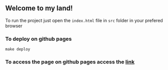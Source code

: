 ## Welcome to my land!

To run the project just open the `index.html` file in `src` folder in your prefered browser

### To deploy on github pages
```
make deploy
```

### To access the page on github pages access the [link](https://victormanduca.github.io/resume/)
